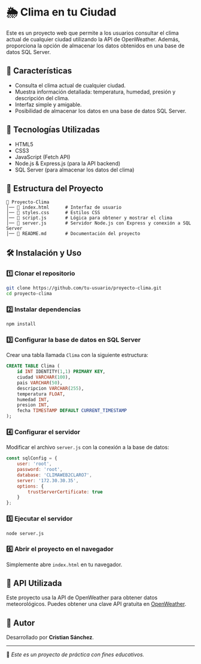 # 🌦 Clima en tu Ciudad

Este es un proyecto web que permite a los usuarios consultar el clima actual de cualquier ciudad utilizando la API de OpenWeather. Además, proporciona la opción de almacenar los datos obtenidos en una base de datos SQL Server.

## 🚀 Características
- Consulta el clima actual de cualquier ciudad.
- Muestra información detallada: temperatura, humedad, presión y descripción del clima.
- Interfaz simple y amigable.
- Posibilidad de almacenar los datos en una base de datos SQL Server.

## 📌 Tecnologías Utilizadas
- HTML5
- CSS3
- JavaScript (Fetch API)
- Node.js & Express.js (para la API backend)
- SQL Server (para almacenar los datos del clima)

## 📂 Estructura del Proyecto
```
📁 Proyecto-Clima
│── 📄 index.html      # Interfaz de usuario
│── 📄 styles.css      # Estilos CSS
│── 📄 script.js       # Lógica para obtener y mostrar el clima
│── 📄 server.js       # Servidor Node.js con Express y conexión a SQL Server
│── 📄 README.md       # Documentación del proyecto
```

## 🛠 Instalación y Uso
### 1️⃣ Clonar el repositorio
```bash
git clone https://github.com/tu-usuario/proyecto-clima.git
cd proyecto-clima
```

### 2️⃣ Instalar dependencias
```bash
npm install
```

### 3️⃣ Configurar la base de datos en SQL Server
Crear una tabla llamada `Clima` con la siguiente estructura:
```sql
CREATE TABLE Clima (
    id INT IDENTITY(1,1) PRIMARY KEY,
    ciudad VARCHAR(100),
    pais VARCHAR(50),
    descripcion VARCHAR(255),
    temperatura FLOAT,
    humedad INT,
    presion INT,
    fecha TIMESTAMP DEFAULT CURRENT_TIMESTAMP
);
```

### 4️⃣ Configurar el servidor
Modificar el archivo `server.js` con la conexión a la base de datos:
```js
const sqlConfig = {
    user: 'root',
    password: 'root',
    database: 'CLIMAWEB2CLARO7',
    server: '172.30.30.35',
    options: {
        trustServerCertificate: true
    }
};
```

### 5️⃣ Ejecutar el servidor
```bash
node server.js
```

### 6️⃣ Abrir el proyecto en el navegador
Simplemente abre `index.html` en tu navegador.

## 📜 API Utilizada
Este proyecto usa la API de OpenWeather para obtener datos meteorológicos.
Puedes obtener una clave API gratuita en [OpenWeather](https://openweathermap.org/api).

## 📌 Autor
Desarrollado por **Cristian Sánchez**.

---
📌 *Este es un proyecto de práctica con fines educativos.*

